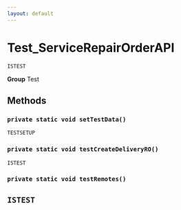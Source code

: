 ```yaml
---
layout: default
---
```

# Test_ServiceRepairOrderAPI

`ISTEST`



**Group** Test

## Methods
### `private static void setTestData()`

`TESTSETUP`
### `private static void testCreateDeliveryRO()`

`ISTEST`
### `private static void testRemotes()`

`ISTEST`
---

